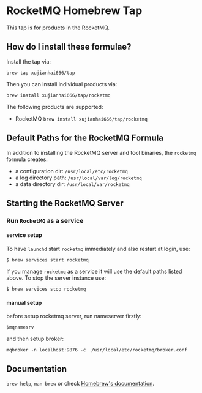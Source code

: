 # RocketMQ Homebrew Tap

This tap is for products in the RocketMQ.

## How do I install these formulae?

Install the tap via:

    brew tap xujianhai666/tap

Then you can install individual products via:

    brew install xujianhai666/tap/rocketmq

The following products are supported:

* RocketMQ `brew install xujianhai666/tap/rocketmq`

## Default Paths for the RocketMQ Formula

In addition to installing the RocketMQ server and tool binaries, the `rocketmq` formula creates:

 * a configuration dir: `/usr/local/etc/rocketmq`
 * a log directory path: `/usr/local/var/log/rocketmq`
 * a data directory dir: `/usr/local/var/rocketmq`

## Starting the RocketMQ Server

### Run `RocketMQ` as a service

#### service setup 

To have `launchd` start `rocketmq` immediately and also restart at login, use:

```
$ brew services start rocketmq
```
If you manage `rocketmq` as a service it will use the default paths listed above. To stop the server instance use:

```
$ brew services stop rocketmq
```

#### manual setup 

before setup rocketmq server, run nameserver firstly:

```
$mqnamesrv
```

and then setup broker:

```
mqbroker -n localhost:9876 -c  /usr/local/etc/rocketmq/broker.conf
```

## Documentation
`brew help`, `man brew` or check [Homebrew's documentation](https://github.com/Homebrew/brew/blob/master/docs/README.md).